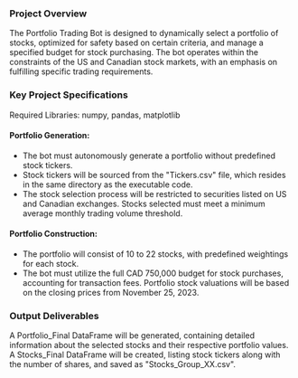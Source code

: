 ### Project Overview
The Portfolio Trading Bot is designed to dynamically select a portfolio of stocks, optimized for safety based on certain criteria, and manage a specified budget for stock purchasing. The bot operates within the constraints of the US and Canadian stock markets, with an emphasis on fulfilling specific trading requirements.

### Key Project Specifications
Required Libraries: numpy, pandas, matplotlib
#### Portfolio Generation:
- The bot must autonomously generate a portfolio without predefined stock tickers.
- Stock tickers will be sourced from the "Tickers.csv" file, which resides in the same directory as the executable code.
- The stock selection process will be restricted to securities listed on US and Canadian exchanges.
Stocks selected must meet a minimum average monthly trading volume threshold.
#### Portfolio Construction:
- The portfolio will consist of 10 to 22 stocks, with predefined weightings for each stock.
- The bot must utilize the full CAD 750,000 budget for stock purchases, accounting for transaction fees.
Portfolio stock valuations will be based on the closing prices from November 25, 2023.

### Output Deliverables
A Portfolio_Final DataFrame will be generated, containing detailed information about the selected stocks and their respective portfolio values.
A Stocks_Final DataFrame will be created, listing stock tickers along with the number of shares, and saved as "Stocks_Group_XX.csv".
